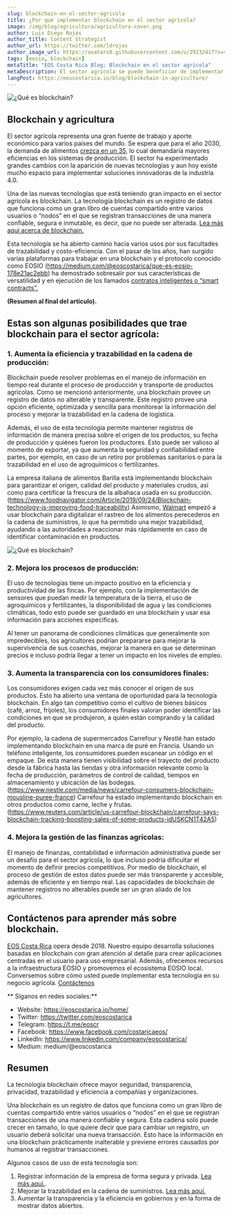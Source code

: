 ```yaml
---
slug: blockchain-en-el-sector-agricola
title: ¿Por qué implementar blockchain en el sector agrícola?
image: /img/blog/agricultura/agricultura-cover.png
author: Luis Diego Rojas
author_title: Content Strategist
author_url: https://twitter.com/ldrojas
author_image_url: https://avatars0.githubusercontent.com/u/29232417?s=400&u=032f18555bd97e3d90f3ddfb5b2dc72dfcf0d11b&v=4
tags: [eosio, blockchain]
metaTitle: "EOS Costa Rica Blog: Blockchain en el sector agrícola"
metaDescription: El sector agrícola se puede beneficiar de implementar blockchain al incrementar la eficiencia, transparencia y mejorar la administración.
langPost: https://eoscostarica.io/blog/blockchain-in-agriculture/
---
```


![¿Qué es blockchain?](/img/blog/agricultura/agricultura-cover.png)

## **Blockchain y agricultura**

El sector agrícola representa una gran fuente de trabajo y aporte económico para varios países del mundo. Se espera que para el año 2030, la demanda de alimentos [crezca en un 35](https://www.weforum.org/agenda/2019/09/here-s-how-we-can-use-agriculture-to-fight-climate-change/), lo cual demandaría mayores eficiencias en los sistemas de producción. El sector ha experimentado grandes cambios con la aparición de nuevas tecnologías y aun hoy existe mucho espacio para implementar soluciones innovadoras de la industria 4.0.

Una de las nuevas tecnologías que está teniendo gran impacto en el sector agrícola es blockchain. La tecnología blockchain es un registro de datos que funciona como un gran libro de cuentas compartido entre varios usuarios o “nodos” en el que se registran transacciones de una manera confiable, segura e inmutable, es decir, que no puede ser alterada. [Lea más aquí acerca de blockchain.](https://medium.com/@eoscostarica/https-medium-com-eoscostarica-que-es-blockchain-d54d42439ef3)

Esta tecnología se ha abierto camino hacia varios usos por sus facultades de trazabilidad y costo-eficiencia. Con el pasar de los años, han surgido varias plataformas para trabajar en una blockchain y el protocolo conocido como EOSIO (https://medium.com/@eoscostarica/que-es-eosio-178e21ac2ebb) ha demostrado sobresalir por sus características de versatilidad y en ejecución de los llamados [contratos inteligentes o “smart contracts”.](https://medium.com/@eoscostarica/qu%C3%A9-es-un-smart-contract-793d2042c65d)

**(Resumen al final del artículo).**

<!--truncate-->

## **Estas son algunas posibilidades que trae blockchain para el sector agrícola:**

### **1. Aumenta la eficiencia y trazabilidad en la cadena de producción:**

Blockchain puede resolver problemas en el manejo de información en tiempo real durante el proceso de producción y transporte de productos agrícolas. Como se mencionó anteriormente, una blockchain provee un registro de datos no alterable y transparente. Este registro provee una opción eficiente, optimizada y sencilla para monitorear la información del proceso y mejorar la trazabilidad en la cadena de logística.

Además, el uso de esta tecnología permite mantener registros de información de manera precisa sobre el origen de los productos, su fecha de producción y quiénes fueron los productores. Esto puede ser valioso al momento de exportar, ya que aumenta la seguridad y confiabilidad entre partes, por ejemplo, en caso de un retiro por problemas sanitarios o para la trazabilidad en el uso de agroquímicos o fertilizantes.

La empresa italiana de alimentos Barilla está implementando blockchain para garantizar el origen, calidad del producto y materiales crudos, así como para certificar la frescura de la albahaca usada en su producción.(https://www.foodnavigator.com/Article/2019/09/24/Blockchain-technology-is-improving-food-traceability) Asimismo, [Walmart](https://techcrunch.com/2018/09/24/walmart-is-betting-on-the-blockchain-to-improve-food-safety/) empezó a usar blockchain para digitalizar el rastreo de los alimentos perecederos en la cadena de suministros, lo que ha permitido una mejor trazabilidad, ayudando a las autoridades a reaccionar más rápidamente en caso de identificar contaminación en productos.

![¿Qué es blockchain?](/img/blog/agricultura/agricultura-diagrama.png)

### **2. Mejora los procesos de producción:**

El uso de tecnologías tiene un impacto positivo en la eficiencia y productividad de las fincas. Por ejemplo, con la implementación de sensores que puedan medir la temperatura de la tierra, el uso de agroquímicos y fertilizantes, la disponibilidad de agua y las condiciones climáticas, todo esto puede ser guardado en una blockchain y usar esa información para acciones específicas.

Al tener un panorama de condiciones climáticas que generalmente son impredecibles, los agricultores podrían prepararse para mejorar la supervivencia de sus cosechas, mejorar la manera en que se determinan precios e incluso podría llegar a tener un impacto en los niveles de empleo.

### **3. Aumenta la transparencia con los consumidores finales:**

Los consumidores exigen cada vez más conocer el origen de sus productos. Esto ha abierto una ventana de oportunidad para la tecnología blockchain. En algo tan competitivo como el cultivo de bienes básicos (café, arroz, frijoles), los consumidores finales valoran poder identificar las condiciones en que se produjeron, a quién están comprando y la calidad del producto.

Por ejemplo, la cadena de supermercados Carrefour y Nestlé han estado implementando blockchain en una marca de puré en Francia. Usando un teléfono inteligente, los consumidores pueden escanear un código en el empaque. De esta manera tienen visibilidad sobre el trayecto del producto desde la fábrica hasta las tiendas y otra información relevante como la fecha de producción, parámetros de control de calidad, tiempos en almacenamiento y ubicación de las bodegas. (https://www.nestle.com/media/news/carrefour-consumers-blockchain-mousline-puree-france) Carrefour ha estado implementando blockchain en otros productos como carne, leche y frutas. (https://www.reuters.com/article/us-carrefour-blockchain/carrefour-says-blockchain-tracking-boosting-sales-of-some-products-idUSKCN1T42A5)

### **4. Mejora la gestión de las finanzas agrícolas:**

El manejo de finanzas, contabilidad e información administrativa puede ser un desafío para el sector agrícola, lo que incluso podría dificultar el momento de definir precios competitivos. Por medio de blockchain, el proceso de gestión de estos datos puede ser más transparente y accesible, además de eficiente y en tiempo real. Las capacidades de blockchain de mantener registros no alterables puede ser un gran aliado de los agricultores.


## **Contáctenos para aprender más sobre blockchain.**

[EOS Costa Rica](https://eoscostarica.io/) opera desde 2018. Nuestro equipo desarrolla soluciones basadas en blockchain con gran atención al detalle para crear aplicaciones centradas en el usuario para uso empresarial. Además, ofrecemos recursos a la infraestructura EOSIO y promovemos el ecosistema EOSIO local. Conversemos sobre cómo usted puede implementar esta tecnología en su negocio agrícola. [Contáctenos](https://eoscostarica.io/)

** Síganos en redes sociales:**

*   Website: https://eoscostarica.io/home/
*   Twitter: https://twitter.com/eoscostarica
*   Telegram: https://t.me/eoscr
*   Facebook: https://www.facebook.com/costaricaeos/
*   LinkedIn: https://www.linkedin.com/company/eoscostarica/
*   Medium: medium/@eoscostarica


## Resumen

La tecnología blockchain ofrece mayor seguridad, transparencia, privacidad, trazabilidad y eficiencia a compañías y organizaciones. 

Una blockchain es un registro de datos que funciona como un gran libro de cuentas compartido entre varios usuarios o “nodos” en el que se registran transacciones de una manera confiable y segura. Esta cadena solo puede crecer en tamaño, lo que quiere decir que para cambiar un registro, un usuario deberá solicitar una nueva transacción. Esto hace la información en una blockchain prácticamente inalterable y previene errores causados por humanos al registrar transacciones. 


Algunos casos de uso de esta tecnología son:

1.  Registrar información de la empresa de forma segura y privada. [Lea más aquí.](https://medium.com/@eoscostarica/how-to-choose-an-enterprise-blockchain-platform-7c3665994ad6?source=your_stories_page---------------------------). 
2.  Mejorar la trazabilidad en la cadena de suministros. [Lea más aquí.](https://eoscostarica.io/blockchain-in-logistics/)
3.  Aumentar la transparencia y la eficiencia en gobiernos y en la forma de mostrar datos abiertos.
